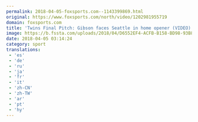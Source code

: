 ```yaml
---
permalink: 2018-04-05-foxsports.com--1143399869.html
original: https://www.foxsports.com/north/video/1202981955719
domain: foxsports.com
title: 'Twins Final Pitch: Gibson faces Seattle in home opener (VIDEO)'
image: https://b.fssta.com/uploads/2018/04/D6552EF4-ACFB-B158-BD98-93B87694DEB8_1202981955719_847961_1280x720_1202985027787.vresize.1200.630.high.13.jpg
date: 2018-04-05 03:14:24
category: sport
translations: 
 - 'es'
 - 'de'
 - 'ru'
 - 'ja'
 - 'fr'
 - 'it'
 - 'zh-CN'
 - 'zh-TW'
 - 'ar'
 - 'pt'
 - 'hy'
---
```


